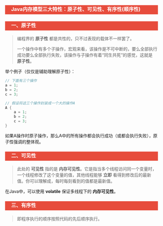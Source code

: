 <h3 style="padding-bottom:6px; padding-left:20px; color:#ffffff; background-color:#E74C3C;">Java内存模型三大特性：原子性、可见性、有序性(顺序性)</h3>



<h3 style="padding-bottom:6px; padding-left:20px; color:#ffffff; background-color:#E74C3C;">一、原子性</h3>

> 编程界的 **原子性** 都是共性的，只不过表现的载体不一样罢了。
>
> 一个操作中有多个子操作，宏观来看，该操作是不可中断的，要么全部执行成功要么全部执行失败，该操作与子操作有着“同生共死”的感觉，这就是 **原子性**。

举个例子（仅仅是辅助理解原子性）：

```java
// 下面有三个操作
a = 1;
b = 2;
c = 3;

// 假设将这三个操作封装成一个大的操作A
A {
    a = 1;
	b = 2;
	c = 3;
}
```

如果A操作时原子操作，那么A中的所有操作都会执行成功（或都会执行失败），原子性强调的整体观。



<h3 style="padding-bottom:6px; padding-left:20px; color:#ffffff; background-color:#E74C3C;">二、可见性</h3>

> 此处的 **可见性** 指的是 **内存可见性**。它是指当多个线程访问同一个变量时，一个线程修改了这个变量的值，其他线程能够 **立即** 看得到修改后的最新值。你可以理解成，每时每刻看到的值都是最新值。

在Java中，可以使用 **volatile** 保证多线程下的 **内存可见性**。



<h3 style="padding-bottom:6px; padding-left:20px; color:#ffffff; background-color:#E74C3C;">三、有序性</h3>

> 即程序执行的顺序按照代码的先后顺序执行。

